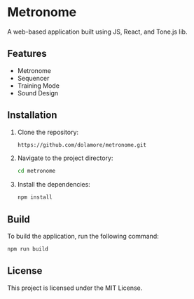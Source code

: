 # Metronome

A web-based application built using JS, React, and Tone.js lib.

## Features

- Metronome
- Sequencer
- Training Mode
- Sound Design

## Installation

1. Clone the repository:
    ```sh
    https://github.com/dolamore/metronome.git
    ```
2. Navigate to the project directory:
    ```sh
    cd metronome
    ```
3. Install the dependencies:
    ```sh
    npm install
    ```

## Build

To build the application, run the following command:
```sh
npm run build
```

## License

This project is licensed under the MIT License.
